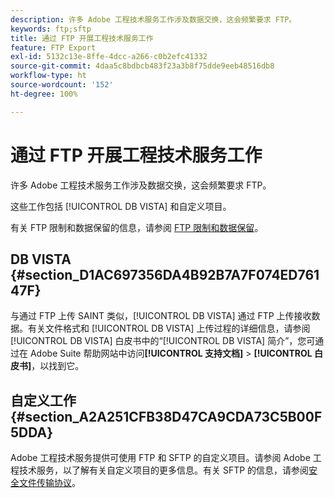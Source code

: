 ```yaml
---
description: 许多 Adobe 工程技术服务工作涉及数据交换，这会频繁要求 FTP。
keywords: ftp;sftp
title: 通过 FTP 开展工程技术服务工作
feature: FTP Export
exl-id: 5132c13e-8ffe-4dcc-a266-c0b2efc41332
source-git-commit: 4daa5c8bdbcb483f23a3b8f75dde9eeb48516db8
workflow-type: ht
source-wordcount: '152'
ht-degree: 100%

---
```


# 通过 FTP 开展工程技术服务工作

许多 Adobe 工程技术服务工作涉及数据交换，这会频繁要求 FTP。

这些工作包括 [!UICONTROL DB VISTA] 和自定义项目。

有关 FTP 限制和数据保留的信息，请参阅 [FTP 限制和数据保留](/help/export/ftp-and-sftp/ftp-limits.md)。

## DB VISTA {#section_D1AC697356DA4B92B7A7F074ED76147F}

与通过 FTP 上传 SAINT 类似，[!UICONTROL DB VISTA] 通过 FTP 上传接收数据。有关文件格式和 [!UICONTROL DB VISTA] 上传过程的详细信息，请参阅 [!UICONTROL DB VISTA] 白皮书中的“[!UICONTROL DB VISTA] 简介”，您可通过在 Adobe Suite 帮助网站中访问&#x200B;**[!UICONTROL 支持文档]** > **[!UICONTROL 白皮书]**，以找到它。

## 自定义工作 {#section_A2A251CFB38D47CA9CDA73C5B00F5DDA}

Adobe 工程技术服务提供可使用 FTP 和 SFTP 的自定义项目。请参阅 Adobe 工程技术服务，以了解有关自定义项目的更多信息。有关 SFTP 的信息，请参阅[安全文件传输协议](/help/export/ftp-and-sftp/c-sftp/ftp-sftp.md)。
